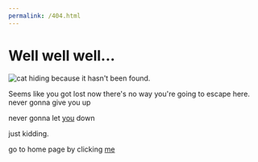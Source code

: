 ```yaml
---
permalink: /404.html
---
```

# Well well well...

![cat hiding because it hasn't been found.](https://http.cat/404.jpg "404")

Seems like you got lost
now there's no way you're going to escape here.
never
gonna
give
you
up

never
gonna
let
[you](https://lintine.github.io)
down



just kidding.

go to home page by clicking [me](https://lintine.github.io/)

